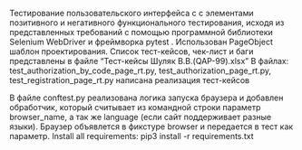 Тестирование пользовательского интерфейса c с элементами позитивного и негативного функционального тестирования, исходя из представленных требований c помощью программной библиотеки Selenium WebDriver и фреймворка pytest . Использован PageObject шаблон проектирования. Список тест-кейсов, чек-лист и баги представлены в файле “Тест-кейсы Шуляк В.В.(QAP-99).xlsx” В файлах: test_authorization_by_code_page_rt.py, test_authorization_page_rt.py, test_registration_page_rt.py написана реализация тест-кейсов

В файле conftest.py реализована логика запуска браузера и добавлен обработчик, который считывает из командной строки параметр browser_name, а так же language (если сайт поддерживает разные языки). Браузер объявлется в фикстуре browser и передается в тест как параметр. Install all requirements: pip3 install -r requirements.txt 
